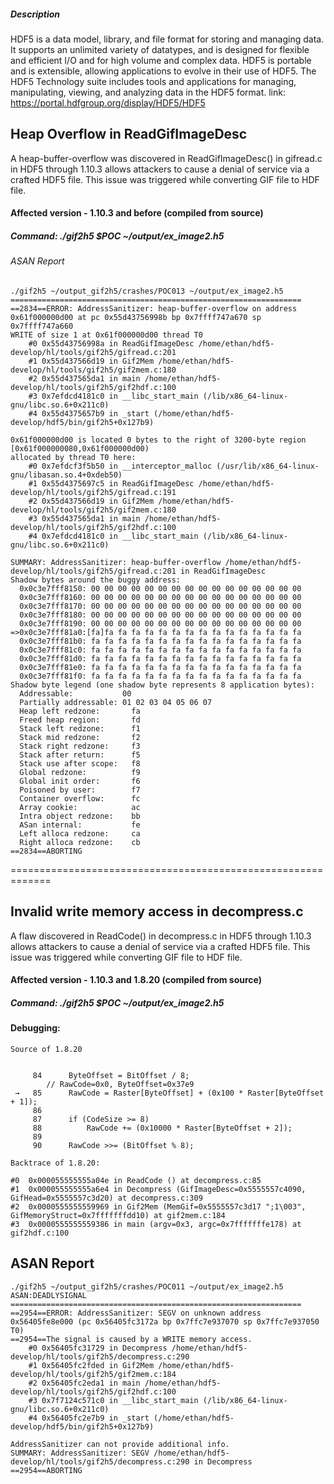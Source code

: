 ##### Description

HDF5 is a data model, library, and file format for storing and managing data. It supports an unlimited variety of datatypes, and is designed for flexible and efficient I/O and for high volume and complex data. HDF5 is portable and is extensible, allowing applications to evolve in their use of HDF5. The HDF5 Technology suite includes tools and applications for managing, manipulating, viewing, and analyzing data in the HDF5 format. link: https://portal.hdfgroup.org/display/HDF5/HDF5

## Heap Overflow in ReadGifImageDesc

A heap-buffer-overflow was discovered in ReadGifImageDesc() in gifread.c in HDF5 through 1.10.3 allows attackers to cause a denial of service via a crafted HDF5 file. This issue was triggered while converting GIF file to HDF file. 

#### Affected version - 1.10.3 and before (compiled from source)

##### Command: ./gif2h5 $POC ~/output/ex_image2.h5 

###### ASAN Report

```
./gif2h5 ~/output_gif2h5/crashes/POC013 ~/output/ex_image2.h5 
=================================================================
==2834==ERROR: AddressSanitizer: heap-buffer-overflow on address 0x61f000000d00 at pc 0x55d43756998b bp 0x7ffff747a670 sp 0x7ffff747a660
WRITE of size 1 at 0x61f000000d00 thread T0
    #0 0x55d43756998a in ReadGifImageDesc /home/ethan/hdf5-develop/hl/tools/gif2h5/gifread.c:201
    #1 0x55d437566d19 in Gif2Mem /home/ethan/hdf5-develop/hl/tools/gif2h5/gif2mem.c:180
    #2 0x55d437565da1 in main /home/ethan/hdf5-develop/hl/tools/gif2h5/gif2hdf.c:100
    #3 0x7efdcd4181c0 in __libc_start_main (/lib/x86_64-linux-gnu/libc.so.6+0x211c0)
    #4 0x55d4375657b9 in _start (/home/ethan/hdf5-develop/hdf5/bin/gif2h5+0x127b9)

0x61f000000d00 is located 0 bytes to the right of 3200-byte region [0x61f000000080,0x61f000000d00)
allocated by thread T0 here:
    #0 0x7efdcf3f5b50 in __interceptor_malloc (/usr/lib/x86_64-linux-gnu/libasan.so.4+0xdeb50)
    #1 0x55d4375697c5 in ReadGifImageDesc /home/ethan/hdf5-develop/hl/tools/gif2h5/gifread.c:191
    #2 0x55d437566d19 in Gif2Mem /home/ethan/hdf5-develop/hl/tools/gif2h5/gif2mem.c:180
    #3 0x55d437565da1 in main /home/ethan/hdf5-develop/hl/tools/gif2h5/gif2hdf.c:100
    #4 0x7efdcd4181c0 in __libc_start_main (/lib/x86_64-linux-gnu/libc.so.6+0x211c0)

SUMMARY: AddressSanitizer: heap-buffer-overflow /home/ethan/hdf5-develop/hl/tools/gif2h5/gifread.c:201 in ReadGifImageDesc
Shadow bytes around the buggy address:
  0x0c3e7fff8150: 00 00 00 00 00 00 00 00 00 00 00 00 00 00 00 00
  0x0c3e7fff8160: 00 00 00 00 00 00 00 00 00 00 00 00 00 00 00 00
  0x0c3e7fff8170: 00 00 00 00 00 00 00 00 00 00 00 00 00 00 00 00
  0x0c3e7fff8180: 00 00 00 00 00 00 00 00 00 00 00 00 00 00 00 00
  0x0c3e7fff8190: 00 00 00 00 00 00 00 00 00 00 00 00 00 00 00 00
=>0x0c3e7fff81a0:[fa]fa fa fa fa fa fa fa fa fa fa fa fa fa fa fa
  0x0c3e7fff81b0: fa fa fa fa fa fa fa fa fa fa fa fa fa fa fa fa
  0x0c3e7fff81c0: fa fa fa fa fa fa fa fa fa fa fa fa fa fa fa fa
  0x0c3e7fff81d0: fa fa fa fa fa fa fa fa fa fa fa fa fa fa fa fa
  0x0c3e7fff81e0: fa fa fa fa fa fa fa fa fa fa fa fa fa fa fa fa
  0x0c3e7fff81f0: fa fa fa fa fa fa fa fa fa fa fa fa fa fa fa fa
Shadow byte legend (one shadow byte represents 8 application bytes):
  Addressable:           00
  Partially addressable: 01 02 03 04 05 06 07 
  Heap left redzone:       fa
  Freed heap region:       fd
  Stack left redzone:      f1
  Stack mid redzone:       f2
  Stack right redzone:     f3
  Stack after return:      f5
  Stack use after scope:   f8
  Global redzone:          f9
  Global init order:       f6
  Poisoned by user:        f7
  Container overflow:      fc
  Array cookie:            ac
  Intra object redzone:    bb
  ASan internal:           fe
  Left alloca redzone:     ca
  Right alloca redzone:    cb
==2834==ABORTING

```
=============================================================

## Invalid write memory access in decompress.c

A flaw discovered in ReadCode() in decompress.c in HDF5 through 1.10.3 allows attackers to cause a denial of service via a crafted HDF5 file. This issue was triggered while converting GIF file to HDF file. 

#### Affected version - 1.10.3 and 1.8.20 (compiled from source)

##### Command: ./gif2h5 $POC ~/output/ex_image2.h5 

#### Debugging:
```
Source of 1.8.20

	
     84	     ByteOffset = BitOffset / 8;
		// RawCode=0x0, ByteOffset=0x37e9
 →   85	     RawCode = Raster[ByteOffset] + (0x100 * Raster[ByteOffset + 1]);
     86	 
     87	     if (CodeSize >= 8)
     88	         RawCode += (0x10000 * Raster[ByteOffset + 2]);
     89	 
     90	     RawCode >>= (BitOffset % 8);

Backtrace of 1.8.20:

#0  0x000055555555a04e in ReadCode () at decompress.c:85
#1  0x000055555555a6e4 in Decompress (GifImageDesc=0x5555557c4090, GifHead=0x5555557c3d20) at decompress.c:309
#2  0x0000555555559969 in Gif2Mem (MemGif=0x5555557c3d17 ";1\003", GifMemoryStruct=0x7fffffffdd10) at gif2mem.c:184
#3  0x0000555555559386 in main (argv=0x3, argc=0x7fffffffe178) at gif2hdf.c:100

```

## ASAN Report

```
./gif2h5 ~/output_gif2h5/crashes/POC011 ~/output/ex_image2.h5 
ASAN:DEADLYSIGNAL
=================================================================
==2954==ERROR: AddressSanitizer: SEGV on unknown address 0x56405fe8e000 (pc 0x56405fc3172a bp 0x7ffc7e937070 sp 0x7ffc7e937050 T0)
==2954==The signal is caused by a WRITE memory access.
    #0 0x56405fc31729 in Decompress /home/ethan/hdf5-develop/hl/tools/gif2h5/decompress.c:290
    #1 0x56405fc2fded in Gif2Mem /home/ethan/hdf5-develop/hl/tools/gif2h5/gif2mem.c:184
    #2 0x56405fc2eda1 in main /home/ethan/hdf5-develop/hl/tools/gif2h5/gif2hdf.c:100
    #3 0x7f7124c571c0 in __libc_start_main (/lib/x86_64-linux-gnu/libc.so.6+0x211c0)
    #4 0x56405fc2e7b9 in _start (/home/ethan/hdf5-develop/hdf5/bin/gif2h5+0x127b9)

AddressSanitizer can not provide additional info.
SUMMARY: AddressSanitizer: SEGV /home/ethan/hdf5-develop/hl/tools/gif2h5/decompress.c:290 in Decompress
==2954==ABORTING

```

